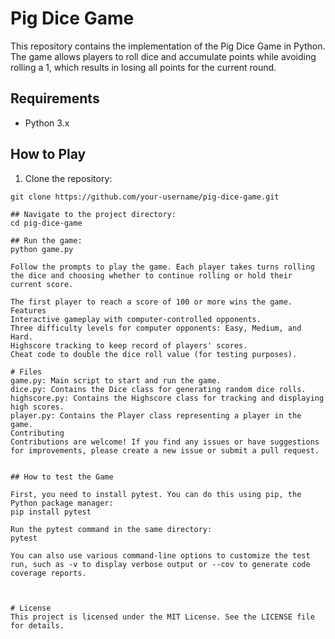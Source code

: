 # Pig Dice Game

This repository contains the implementation of the Pig Dice Game in Python. The game allows players to roll dice and accumulate points while avoiding rolling a 1, which results in losing all points for the current round.

## Requirements

- Python 3.x

## How to Play

1. Clone the repository:

```shell
git clone https://github.com/your-username/pig-dice-game.git

## Navigate to the project directory:
cd pig-dice-game

## Run the game:
python game.py

Follow the prompts to play the game. Each player takes turns rolling the dice and choosing whether to continue rolling or hold their current score.

The first player to reach a score of 100 or more wins the game.
Features
Interactive gameplay with computer-controlled opponents.
Three difficulty levels for computer opponents: Easy, Medium, and Hard.
Highscore tracking to keep record of players' scores.
Cheat code to double the dice roll value (for testing purposes).

# Files
game.py: Main script to start and run the game.
dice.py: Contains the Dice class for generating random dice rolls.
highscore.py: Contains the Highscore class for tracking and displaying high scores.
player.py: Contains the Player class representing a player in the game.
Contributing
Contributions are welcome! If you find any issues or have suggestions for improvements, please create a new issue or submit a pull request.


## How to test the Game

First, you need to install pytest. You can do this using pip, the Python package manager:
pip install pytest

Run the pytest command in the same directory:
pytest

You can also use various command-line options to customize the test run, such as -v to display verbose output or --cov to generate code coverage reports.



# License
This project is licensed under the MIT License. See the LICENSE file for details.